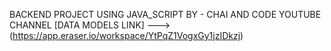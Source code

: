 BACKEND PROJECT USING JAVA_SCRIPT
BY - CHAI AND CODE YOUTUBE CHANNEL
[DATA MODELS LINK] ---> (https://app.eraser.io/workspace/YtPqZ1VogxGy1jzIDkzj)